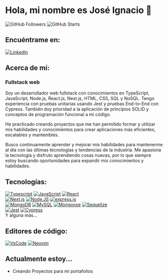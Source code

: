 # Hola, mi nombre es José Ignacio 👋

![GitHub Followers](https://img.shields.io/github/followers/JoseIgnacioGc?style=social)
![GitHub Starts](https://img.shields.io/github/stars/JoseIgnacioGc?style=social)

## Encuéntrame en:

[![LinkedIn](https://img.shields.io/badge/LinkedIn-Jose_Ignacio-0077B5?style=for-the-badge&logo=linkedin&logoColor=white&labelColor=101010)](https://www.linkedin.com/in/joseignaciogc/)

<!-- [![Web](https://img.shields.io/badge/<e.g. jose.com>-14a1f0?style=for-the-badge&logo=dev.to&logoColor=white&labelColor=101010)](<e.g. jose.com>) -->

## Acerca de mí:

### Fullstack web

Soy un desarrollador web fullstack con conocimientos en TypeScript, JavaScript, Node.js, React.js, Next.js, HTML, CSS, SQL y NoSQL. Tengo experiencia con pruebas unitarias usando Jest y pruebas End-to-End con Cypress. También doy prioridad a la aplicación de principios SOLID y conceptos de programación funcional a mi código.

He practicado creando proyectos que me han permitido formar y utilizar mis habilidades y conocimientos para crear aplicaciones más eficientes, escalables y mantenibles.

Busco continuamente aprender y mejorar mis habilidades para mantenerme al día con las últimas tecnologías y tendencias de la industria. Me apasiona la tecnología y disfruto aprendiendo cosas nuevas, por lo que siempre estoy buscando oportunidades para expandir mis conocimientos y habilidades.

## Tecnologías:

[![Typescript](https://img.shields.io/badge/Typescript-007acc?style=for-the-badge&logo=typescript&logoColor=white&labelColor=101010)]()
[![JavaScript](https://img.shields.io/badge/JavaScript-F0DB4F?style=for-the-badge&logo=javascript&logoColor=white&labelColor=101010)]()
[![React](https://img.shields.io/badge/React-00d8ff?style=for-the-badge&logo=react&logoColor=white&labelColor=101010)]()
</br>
[![Next.js](https://img.shields.io/badge/Next.js-4479A1?style=for-the-badge&logo=Next.js&logoColor=white&labelColor=101010)]()
[![Node.JS](https://img.shields.io/badge/Node.JS-3c873a?style=for-the-badge&logo=node.js&logoColor=white&labelColor=101010)]()
[![express.js](https://img.shields.io/badge/express.js-4479A1?style=for-the-badge&logo=express&logoColor=white&labelColor=101010)]()
</br>
[![MongoDB](https://img.shields.io/badge/MongoDB-3FA037?style=for-the-badge&logo=mongodb&logoColor=white&labelColor=101010)]()
[![MySQL](https://img.shields.io/badge/MySQL-4479A1?style=for-the-badge&logo=mysql&logoColor=white&labelColor=101010)]()
[![Mongoose](https://img.shields.io/badge/mongoose-3FA037?style=for-the-badge&logo=mongodb&logoColor=white&labelColor=101010)]()
[![Sequelize](https://img.shields.io/badge/sequelize-4479A1?style=for-the-badge&logo=sequelize&logoColor=white&labelColor=101010)]()
</br>
[![Jest](https://img.shields.io/badge/Jest-F0DB4F?style=for-the-badge&logo=jest&logoColor=white&labelColor=101010)]()
[![Cypress](https://img.shields.io/badge/Cypress-5c5c5e?style=for-the-badge&logo=cypress&logoColor=white&labelColor=101010)]()
</br>
Y alguna más...

## Editores de código:
[![VsCode](https://img.shields.io/badge/VSCode-3FA037?style=for-the-badge&logo=visualstudiocode&logoColor=white&labelColor=101010)]()
[![Neovim](https://img.shields.io/badge/neovim-3FA037?style=for-the-badge&logo=neovim&logoColor=white&labelColor=101010)]()

## Actualmente estoy...

- Creando Proyectos para mi portafolios
